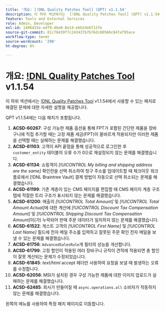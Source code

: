 ```yaml
---
title: '개요: [!DNL Quality Patches Tool] (QPT) v1.1.54'
description: 이 하위 섹션에서는  [!DNL Quality Patches Tool] (QPT) v1.1.54에서 사용할 수 있는 패치로 해결된 문제에 대한 자세한 설명을 제공합니다.
feature: Tools and External Services
role: Admin, Developer
exl-id: 1496d15e-edf9-4be0-8e14-ebb2de6f12fe
source-git-commit: 81c78439f7c243437b7b76dc80560c847af95ace
workflow-type: tm+mt
source-wordcount: '298'
ht-degree: 0%

---
```


# 개요: [!DNL Quality Patches Tool](QPT) v1.1.54

이 하위 섹션에서는 [!DNL Quality Patches Tool](QPT) v1.1.54에서 사용할 수 있는 패치로 해결된 문제에 대한 자세한 설명을 제공합니다.

QPT v1.1.54에는 다음 패치가 포함됩니다.

1. **ACSD-60267**: 구성 가능한 제품 옵션을 통해 FPT가 포함된 간단한 제품을 장바구니에 직접 추가할 때는 고정 제품 세금(FPT)이 올바르게 적용되지만 이러한 제품을 선택할 때는 실패하는 문제를 해결했습니다.
1. **ACSD-61103**: 고객이 API 끝점을 통해 성공적으로 로그인한 후 `customer_entity` 테이블의 오류 수가 0으로 재설정되지 않는 문제를 해결했습니다.
1. **ACSD-61134**: 쇼핑객이 *[!UICONTROL My billing and shipping address are the same]* 확인란을 선택 취소하여 청구 주소를 업데이트할 때 체크아웃 워크플로에서 [!DNL Braintree Vault] 결제 방법이 자동으로 선택 취소되는 문제를 해결했습니다.
1. **ACSD-61199**: 기존 계층이 있는 CMS 페이지를 편집할 때 CMS 페이지 계층 구조 탭에 적절한 트리 구조가 표시되지 않는 문제를 해결했습니다.
1. **ACSD-61200**: 매출의 *[!UICONTROL Total Amount]* 및 *[!UICONTROL Total Amount Actual]*&#x200B;에 대한 계산에 *[!UICONTROL Discount Tax Compensation Amount]* 및 *[!UICONTROL Shipping Discount Tax Compensation Amount]*&#x200B;이(가) 누락되어 판매 주문 데이터가 일치하지 않는 문제를 해결했습니다.
1. **ACSD-61522**: 게스트 고객의 *[!UICONTROL First Name]* 및 *[!UICONTROL Last Name]* 필드에 전자 메일 주소를 입력하고 잘못된 주문 확인 전자 메일을 보낼 수 있는 문제를 해결했습니다.
1. **ACSD-61756**: `AdvancedSalesRule`개 필터의 성능을 개선합니다.
1. **ACSD-61799**: 고정 할인이 적용된 여러 장바구니 규칙이 견적에 적용되면 총 할인이 잘못 계산되는 문제가 수정되었습니다.
1. **ACSD-61845**: *text/html* accept 헤더만 사용하여 요청을 보낼 때 발생하는 오류를 수정합니다.
1. **ACSD-62056**: MSI가 설치된 경우 구성 가능한 제품에 대한 이미지 업로드가 실패하는 문제를 해결했습니다.
1. **ACSD-62485**: 회사가 만들어질 때 `async.operations.all` 소비자가 작동하지 않는 문제를 해결했습니다.

왼쪽의 메뉴를 사용하여 특정 패치 페이지로 이동합니다.
